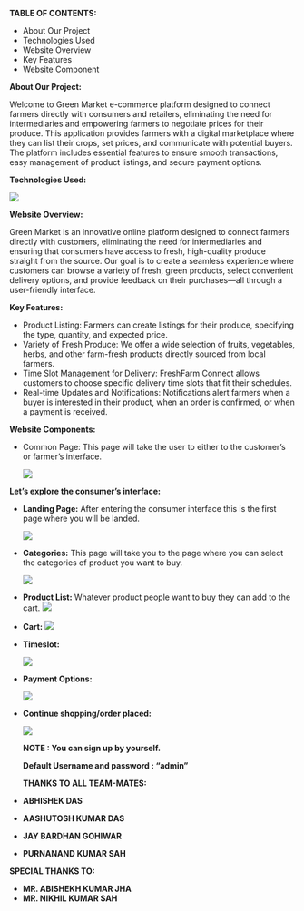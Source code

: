 ﻿**TABLE OF CONTENTS:**

- About Our Project
- Technologies Used
- Website Overview
- Key Features
- Website Component

**About Our Project:**

Welcome to Green Market e-commerce platform designed to connect farmers directly with consumers and retailers, eliminating the need for intermediaries and empowering farmers to negotiate prices for their produce. This application provides farmers with a digital marketplace where they can list their crops, set prices, and communicate with potential buyers. The platform includes essential features to ensure smooth transactions, easy management of product listings, and secure payment options.


**Technologies Used:**

![](Aspose.Words.b4fc1101-995d-4460-90b3-7850d81ad16a.001.jpeg)

**Website Overview:**

Green Market is an innovative online platform designed to connect farmers directly with customers, eliminating the need for intermediaries and ensuring that consumers have access to fresh, high-quality produce straight from the source. Our goal is to create a seamless experience where customers can browse a variety of fresh, green products, select convenient delivery options, and provide feedback on their purchases—all through a user-friendly interface.

**Key Features:**

- Product Listing: Farmers can create listings for their produce, specifying the type, quantity, and expected price.
- Variety of Fresh Produce: We offer a wide selection of fruits, vegetables, herbs, and other farm-fresh products directly sourced from local farmers.
- Time Slot Management for Delivery: FreshFarm Connect allows customers to choose specific delivery time slots that fit their schedules.
- Real-time Updates and Notifications: Notifications alert farmers when a buyer is interested in their product, when an order is confirmed, or when a payment is received. 

**Website Components:**

- Common Page: This page will take the user to either to the customer’s or farmer’s interface.

  ![](Aspose.Words.b4fc1101-995d-4460-90b3-7850d81ad16a.002.jpeg)

**Let’s explore the consumer’s interface:**

- **Landing Page:** After entering the consumer interface this is the first page where you will be landed.

  ![](Aspose.Words.b4fc1101-995d-4460-90b3-7850d81ad16a.003.jpeg)

- **Categories:** This page will take you to the page where you can select the categories of product you want to buy.

  ![](Aspose.Words.b4fc1101-995d-4460-90b3-7850d81ad16a.004.jpeg)

- **Product List:** Whatever product people want to buy they can add to the cart. ![](Aspose.Words.b4fc1101-995d-4460-90b3-7850d81ad16a.005.jpeg)
- **Cart:** ![](Aspose.Words.b4fc1101-995d-4460-90b3-7850d81ad16a.006.jpeg)
- **Timeslot:**

  ![](Aspose.Words.b4fc1101-995d-4460-90b3-7850d81ad16a.007.jpeg)

- **Payment Options:**

  ![](Aspose.Words.b4fc1101-995d-4460-90b3-7850d81ad16a.008.jpeg)

- **Continue shopping/order placed:**

  ![](Aspose.Words.b4fc1101-995d-4460-90b3-7850d81ad16a.009.jpeg)


  **NOTE : You can sign up by yourself.**

  **Default Username and password : “admin”**



  **THANKS TO ALL TEAM-MATES:**

- **ABHISHEK DAS**
- **AASHUTOSH KUMAR DAS**
- **JAY BARDHAN GOHIWAR**
- **PURNANAND KUMAR SAH**

**SPECIAL THANKS TO:**

- **MR. ABISHEKH KUMAR JHA**
- **MR. NIKHIL KUMAR SAH**
